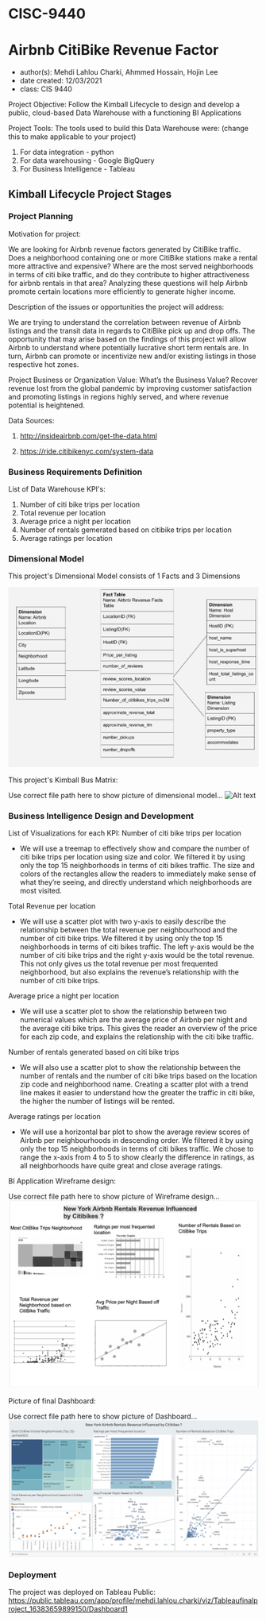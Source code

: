 # CISC-9440

# Airbnb CitiBike Revenue Factor
- author(s): Mehdi Lahlou Charki, Ahmmed Hossain, Hojin Lee
- date created: 12/03/2021
- class: CIS 9440

Project Objective: Follow the Kimball Lifecycle to design and develop a public, cloud-based Data Warehouse with a functioning BI Applications

Project Tools:
The tools used to build this Data Warehouse were: (change this to make applicable to your project)
1. For data integration - python
2. For data warehousing - Google BigQuery
3. For Business Intelligence - Tableau

## Kimball Lifecycle Project Stages

### Project Planning

Motivation for project:

We are looking for Airbnb revenue factors generated by CitiBike traffic. Does
a neighborhood containing one or more CitiBike stations make a rental more attractive and
expensive? Where are the most served neighborhoods in terms of citi bike traffic, and do they contribute to higher
attractiveness for airbnb rentals in that area? Analyzing these questions will help Airbnb promote
certain locations more efficiently to generate higher income.

Description of the issues or opportunities the project will address:

We are trying to understand the correlation between revenue of Airbnb listings and the transit data
in regards to CitiBike pick up and drop offs. The opportunity that may arise based
on the findings of this project will allow Airbnb to understand where potentially lucrative short term
rentals are. In turn, Airbnb can promote or incentivize new and/or existing listings in those
respective hot zones.

Project Business or Organization Value:
What’s the Business Value?
Recover revenue lost from the global pandemic by improving customer satisfaction
and promoting listings in regions highly served, and where revenue potential is
heightened.

Data Sources:
1. http://insideairbnb.com/get-the-data.html

2. https://ride.citibikenyc.com/system-data


### Business Requirements Definition

List of Data Warehouse KPI's:
1. Number of citi bike trips per location
2. Total revenue per location
3. Average price a night per location
4. Number of rentals gemerated based on citibike trips per location
5. Average ratings per location

### Dimensional Model

This project's Dimensional Model consists of 1 Facts and 3 Dimensions

![dim](https://github.com/ahossstudent/CISC-9440/blob/main/Fact%20Table.png)

This project's Kimball Bus Matrix:

Use correct file path here to show picture of dimensional model...
![Alt text](/img/kimball_bus_matrix.JPG)

### Business Intelligence Design and Development

List of Visualizations for each KPI:
Number of citi bike trips per location
- We will use a treemap to effectively show and compare the number of citi bike trips per location using size and color. We filtered it by using only the top 15 neighborhoods in terms of citi bikes traffic. The size and colors of the rectangles allow the readers to immediately make sense of what they’re seeing, and directly understand which neighborhoods are most visited.

Total Revenue per location
- We will use a scatter plot with two y-axis to easily describe the relationship between the total revenue per neighbourhood and the number of citi bike trips. We filtered it by using only the top 15 neighborhoods in terms of citi bikes traffic. The left y-axis would be the number of citi bike trips and the right y-axis would be the total revenue. This not only gives us the total revenue per most frequented neighborhood, but also explains the revenue’s relationship with the number of citi bike trips.

Average price a night per location
- We will use a scatter plot to show the relationship between two numerical values which are the average price of Airbnb per night and the average citi bike trips. This gives the reader an overview of the price for each zip code, and explains the relationship with the citi bike traffic.

Number of rentals generated based on citi bike trips
- We will also use a scatter plot to show the relationship between the number of rentals and the number of citi bike trips based on the location zip code and neighborhood name. Creating a scatter plot with a trend line makes it easier to understand how the greater the traffic in citi bike, the higher the number of listings will be rented.

Average ratings per location
- We will use a horizontal bar plot to show the average review scores of Airbnb per neighbourhoods in descending order. We filtered it by using only the top 15 neighborhoods in terms of citi bikes traffic. We chose to range the x-axis from 4 to 5 to show clearly the difference in ratings, as all neighborhoods have quite great and close average ratings.

BI Application Wireframe design:

Use correct file path here to show picture of Wireframe design...
![Alt text](https://github.com/ahossstudent/CISC-9440/blob/main/wire.png)

Picture of final Dashboard:

Use correct file path here to show picture of Dashboard...
![Alt text](https://github.com/ahossstudent/CISC-9440/blob/main/dash.png)

### Deployment

The project was deployed on Tableau Public: https://public.tableau.com/app/profile/mehdi.lahlou.charki/viz/Tableaufinalproject_16383659899150/Dashboard1
